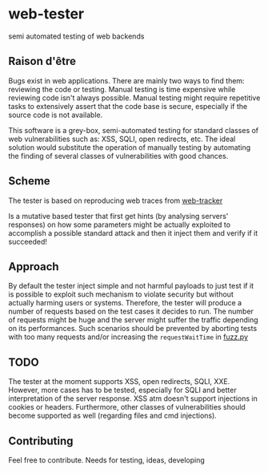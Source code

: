 # web-tester
semi automated testing of web backends

## Raison d'être
Bugs exist in web applications. There are mainly two ways to find them: reviewing the code or testing. Manual testing is time expensive while reviewing code isn't always possible. Manual testing might require repetitive tasks to extensively assert that the code base is secure, especially if the source code is not available.

This software is a grey-box, semi-automated testing for standard classes of web vulnerabilities such as: XSS, SQLI, open redirects, etc. The ideal solution would substitute the operation of manually testing by automating the finding of several classes of vulnerabilities with good chances.

## Scheme
The tester is based on reproducing web traces from [web-tracker](https://github.com/freetom/web-tracker/)

Is a mutative based tester that first get hints (by analysing servers' responses) on how some parameters might be actually exploited to accomplish a possible standard attack and then it inject them and verify if it succeeded!

## Approach

By default the tester inject simple and not harmful payloads to just test if it is possible to exploit such mechanism to violate security but without actually harming users or systems. Therefore, the tester will produce a number of requests based on the test cases it decides to run. The number of requests might be huge and the server might suffer the traffic depending on its performances. Such scenarios should be prevented by aborting tests with too many requests and/or increasing the `requestWaitTime` in [fuzz.py](https://github.com/freetom/web-tester/blob/master/fuzz.py)

## TODO

The tester at the moment supports XSS, open redirects, SQLI, XXE. However, more cases has to be tested, especially for SQLI and better interpretation of the server response. XSS atm doesn't support injections in cookies or headers. Furthermore, other classes of vulnerabilities should become supported as well (regarding files and cmd injections).

## Contributing

Feel free to contribute. Needs for testing, ideas, developing
